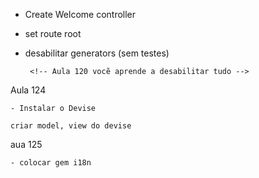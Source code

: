 -  Create Welcome controller
- set route root
-  desabilitar generators (sem testes)

        <!-- Aula 120 vocẽ aprende a desabilitar tudo -->


Aula 124 

    - Instalar o Devise

    criar model, view do devise


aua 125 

    - colocar gem i18n




